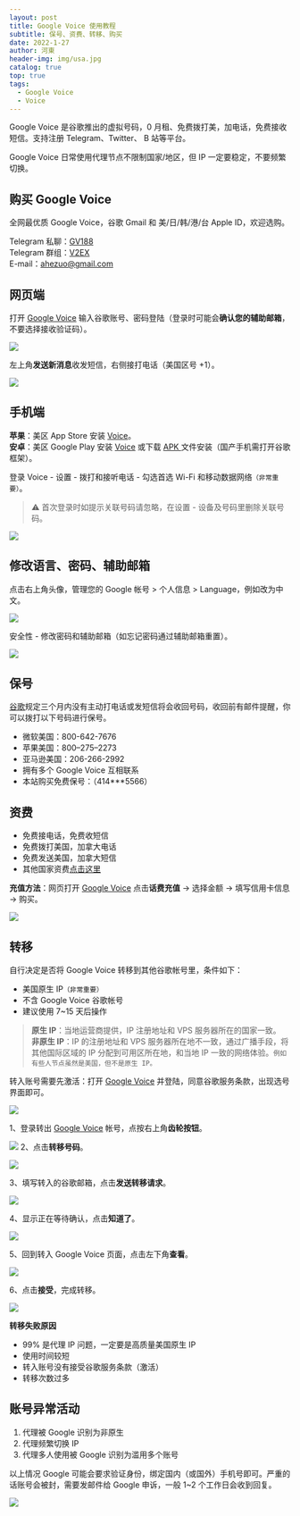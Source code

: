 ```yaml
---
layout: post
title: Google Voice 使用教程
subtitle: 保号、资费、转移、购买
date: 2022-1-27
author: 河東
header-img: img/usa.jpg
catalog: true
top: true
tags:
  - Google Voice
  - Voice
---
```


Google Voice 是谷歌推出的虚拟号码，0 月租、免费拨打美，加电话，免费接收短信。支持注册 Telegram、Twitter、 B 站等平台。

Google Voice 日常使用代理节点不限制国家/地区，但 IP 一定要稳定，不要频繁切换。

## 购买 Google Voice
全网最优质 Google Voice，谷歌 Gmail 和 美/日/韩/港/台 Apple ID，欢迎选购。

Telegram 私聊：[GV188](https://t.me/GV188)\
Telegram 群组：[V2EX](https://t.me/V2EXPro)\
E-mail：<ahezuo@gmail.com>


## 网页端
打开 [Google Voice](https://voice.google.com/) 输入谷歌账号、密码登陆（登录时可能会**确认您的辅助邮箱**，不要选择接收验证码）。

![](https://i.imgur.com/cAWNsRj.png)

左上角**发送新消息**收发短信，右侧接打电话（美国区号 +1）。

![](https://i.imgur.com/IrB7dd5.png)

## 手机端
**苹果**：美区 App Store 安装 [Voice](https://apps.apple.com/us/app/google-voice/id318698524)。\
**安卓**：美区 Google Play 安装 [Voice](https://play.google.com/store/apps/details?id=com.google.android.apps.googlevoice&hl=zh&gl=US) 或下载 [APK ](https://apkpure.com/search?q=Google+Voice)文件安装（国产手机需打开谷歌框架）。

登录 Voice - 设置 - 拨打和接听电话 - 勾选首选 Wi-Fi 和移动数据网络`（非常重要）`。

>⚠️ 首次登录时如提示关联号码请忽略，在设置 - 设备及号码里删除关联号码。

![](https://i.imgur.com/TCY50ff.jpg)

## 修改语言、密码、辅助邮箱
点击右上角头像，管理您的 Google 帐号 > 个人信息 > Language，例如改为中文。

![](https://i.imgur.com/oMYAOmY.png)

安全性 - 修改密码和辅助邮箱（如忘记密码通过辅助邮箱重置）。

![](https://i.imgur.com/dmWyVKU.png)

## 保号
[谷歌](https://support.google.com/voice/answer/9230450)规定三个月内没有主动打电话或发短信将会收回号码，收回前有邮件提醒，你可以拨打以下号码进行保号。

- 微软美国：800-642-7676
- 苹果美国：800–275–2273
- 亚马逊美国：206-266-2992
- 拥有多个 Google Voice 互相联系
- 本站购买免费保号：（414***5566）
  
## 资费
- 免费接电话，免费收短信
- 免费拨打美国，加拿大电话
- 免费发送美国，加拿大短信
- 其他国家资费[点击这里](https://voice.google.com/u/0/rates?pli=1)

**充值方法**：网页打开 [Google Voice](https://voice.google.com/u/3/billing) 点击**话费充值** → 选择金额 → 填写信用卡信息 → 购买。

![](https://i.imgur.com/5WiCJVa.png)


## 转移
自行决定是否将 Google Voice 转移到其他谷歌帐号里，条件如下：
- 美国原生 IP`（非常重要）`
- 不含 Google Voice 谷歌帐号
- 建议使用 7~15 天后操作

>**原生 IP**：当地运营商提供，IP 注册地址和 VPS 服务器所在的国家一致。\
>**非原生 IP**：IP 的注册地址和 VPS 服务器所在地不一致，通过广播手段，将其他国际区域的 IP 分配到可用区所在地，和当地 IP 一致的网络体验。`例如有些人节点虽然是美国，但不是原生 IP。`

转入账号需要先激活：打开 [Google Voice](https://voice.google.com/u/0/messages) 并登陆，同意谷歌服务条款，出现选号界面即可。

![](https://i.imgur.com/b7Iiwn2.png)

1、登录转出 [Google Voice](https://voice.google.com/u/0/messages) 帐号，点按右上角**齿轮按钮**。


![](https://i.imgur.com/FpZ4KxH.png)
2、点击**转移号码**。

![](https://i.imgur.com/OASFgdA.png)

3、填写转入的谷歌邮箱，点击**发送转移请求**。


![](https://i.imgur.com/dnPKT2H.png)


4、显示正在等待确认，点击**知道了**。

![](https://i.imgur.com/YbWLJgg.png)

5、回到转入 Google Voice 页面，点击左下角**查看**。

![](https://i.imgur.com/Yl00SOG.png)

6、点击**接受**，完成转移。

![](https://i.imgur.com/naiWfji.png)

**转移失败原因**
- 99% 是代理 IP 问题，一定要是高质量美国原生 IP
- 使用时间较短
- 转入账号没有接受谷歌服务条款（激活）
- 转移次数过多

## 账号异常活动

1. 代理被 Google 识别为非原生
2. 代理频繁切换 IP
3. 代理多人使用被 Google 识别为滥用多个账号

以上情况 Google 可能会要求验证身份，绑定国内（或国外）手机号即可。严重的话账号会被封，需要发邮件给 Google 申诉，一般 1~2 个工作日会收到回复。

![](https://i.imgur.com/4rCQw9l.png)

